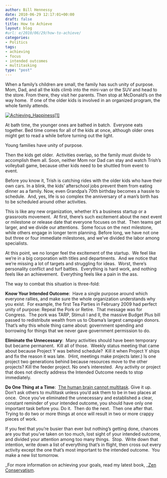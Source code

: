 ```yaml
---
author: Bill Hennessy
date: 2010-06-29 12:17:01+00:00
draft: false
title: How to Achieve
layout: blog
#url: e/2010/06/29/how-to-achieve/
categories:
- Politics
tags:
- achieving
- focus
- intended outcomes
- multitasking
type: "post"
---
```


When a family’s children are small, the family has such unity of purpose. Mom, Dad, and all the kids climb into the mini-van or the SUV and head to the store. From there, they visit her parents. Then stop at McDonald’s on the way home.  If one of the older kids is involved in an organized program, the whole family attends.

[![Achieving_Happiness[1]](https://hennessysview.com/wp-content/uploads/2010/06/Achieving_Happiness1_thumb.jpg)
](https://hennessysview.com/wp-content/uploads/2010/06/Achieving_Happiness1.jpg)

At bath time, the younger ones are bathed in batch.  Everyone eats together. Bed time comes for all of the kids at once, although older ones might get to read a while before turning out the light.

Young families have unity of purpose.

Then the kids get older.  Activities overlap, so the family must divide to accomplish them all. Soon, neither Mom nor Dad can stay and watch Trish’s volleyball game, because other kids need to be shuttled from event to event.

Before you know it, Trish is catching rides with the older kids who have their own cars. In a blink, the kids’ afterschool jobs prevent them from eating dinner as a family. Now, even Grandpa’s 70th birthday becomes a hassle to schedule.  And, yes, life is so complex the anniversary of a man’s birth has to be scheduled around other activities.

This is like any new organization, whether it’s a business startup or a grassroots movement.  At first, there’s such excitement about the next event or milestone or release date that everyone focuses on that.  Then teams get larger, and we divide our attentions.  Some focus on the next milestone, while others engage in longer term planning. Before long, we have not one but three or four immediate milestones, and we’ve divided the labor among specialists.

At this point, we no longer feel the excitement of the startup.  We feel like we’re in a big corporation with titles and departments.  And we notice that we’re missing a lot of targets and struggling for ideas.  Worst, there’s personality conflict and turf battles.  Everything is hard work, and nothing feels like an achievement.  Everything feels like a pain in the ass.

The way to combat this situation is three-fold:

**Know Your Intended Outcome**:  Have a single purpose around which everyone rallies, and make sure the whole organization understands why you exist.  For example, the first Tea Parties in February 2009 had perfect unity of purpose: Repeal the Pork or Retire.  That message was for Congress.  The pork was TARP, Stimuli I and II, the massive Budget Plus bill passed to redistribute wealth from us to Obama’s largest campaign donors.  That’s why this whole thing came about: government spending and borrowing for things that we never gave government permission to do.

**Eliminate the Unnecessary**:  Many activities should have been temporary but became permanent.  Kill all of those.  Weekly status meeting that came about because Project Y was behind schedule?  Kill it when Project Y ships and fix the reason it was late.  (Hint, meetings make projects later.) Is one project two generations behind because resources move to the other projects? Kill the feeder project. No one’s interested.  Any activity or project that does not directly address the Intended Outcome needs to stop immediately.

**Do One Thing at a Time**:  [The human brain cannot multitask](https://www.hreonline.com/HRE/story.jsp?storyId=453264130&sub=false). Give it up. Don’t ask others to multitask unless you’d ask them to be in two places at once.  Once you’ve eliminated the unnecessary and established a clear, constant reminder of your intended outcome, you should have only one important task before you. Do it.  Then do the next.  Then one after that.  Trying to do two or more things at once will result in two or more crappy pieces of work.

If you feel that you’re busier than ever but nothing’s getting done, chances are you that you’ve taken on too much, lost sight of your intended outcome, and divided your attention among too many things.  Stop.  Write down that intention, write down a list of everything that’s in flight, then cross out every activity except the one that’s most important to the intended outcome.  You make a new list tomorrow.

_For more information on achieving your goals, read my latest book, _[Zen Conservatism](https://www.createspace.com/3417300).
